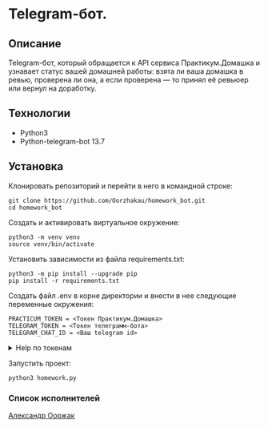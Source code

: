 # Telegram-бот.
## Описание
Telegram-бот, который обращается к API сервиса Практикум.Домашка и узнавает
статус вашей домашней работы: взята ли ваша домашка в ревью, проверена ли она,
а если проверена — то принял её ревьюер или вернул на доработку.

## Технологии
* Python3
* Python-telegram-bot 13.7
## Установка
Клонировать репозиторий и перейти в него в командной строке:

```
git clone https://github.com/Oorzhakau/homework_bot.git
cd homework_bot
```

Cоздать и активировать виртуальное окружение:

```
python3 -m venv venv
source venv/bin/activate
```

Установить зависимости из файла requirements.txt:

```
python3 -m pip install --upgrade pip
pip install -r requirements.txt
```
Создать файл .env в корне директории и внести в нее следующие переменные окружения:
```
PRACTICUM_TOKEN = <Токен Практикум.Домашка>
TELEGRAM_TOKEN = <Токен телеграмм-бота>
TELEGRAM_CHAT_ID = <Ваш telegram id>
```
<details><summary>Help по токенам</summary>
    <ul>
        <li><a href="https://oauth.yandex.ru/authorize?
response_type=token&client_id=1d0b9dd4d652455a9eb710d450ff456a">Токен Практикум.Домашка</a></li>
        <li><a href="https://core.telegram.org/bots#6-botfather">Токен телеграмм-бота</a></li>
        <li>Ваш <i>telegram id</i> можно узнать у бота @userinfobot</li>
    </ul>
</details>

Запустить проект:

```
python3 homework.py
```

### Список исполнителей
[Александр Ооржак](https://github.com/Oorzhakau)
